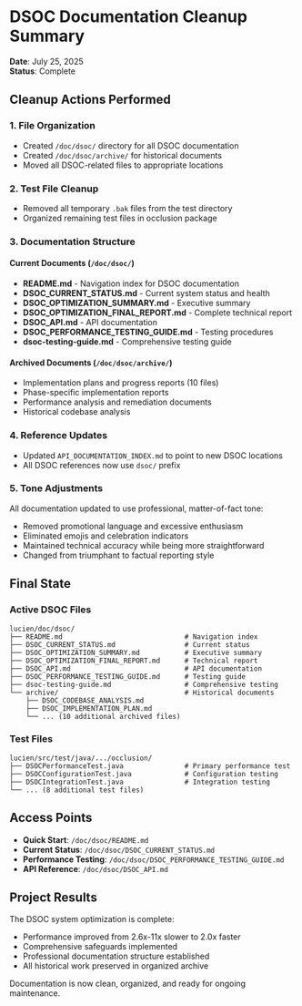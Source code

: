 # DSOC Documentation Cleanup Summary

**Date**: July 25, 2025  
**Status**: Complete

## Cleanup Actions Performed

### 1. File Organization
- Created `/doc/dsoc/` directory for all DSOC documentation
- Created `/doc/dsoc/archive/` for historical documents
- Moved all DSOC-related files to appropriate locations

### 2. Test File Cleanup
- Removed all temporary `.bak` files from the test directory
- Organized remaining test files in occlusion package

### 3. Documentation Structure

#### Current Documents (`/doc/dsoc/`)
- **README.md** - Navigation index for DSOC documentation
- **DSOC_CURRENT_STATUS.md** - Current system status and health
- **DSOC_OPTIMIZATION_SUMMARY.md** - Executive summary
- **DSOC_OPTIMIZATION_FINAL_REPORT.md** - Complete technical report
- **DSOC_API.md** - API documentation
- **DSOC_PERFORMANCE_TESTING_GUIDE.md** - Testing procedures
- **dsoc-testing-guide.md** - Comprehensive testing guide

#### Archived Documents (`/doc/dsoc/archive/`)
- Implementation plans and progress reports (10 files)
- Phase-specific implementation reports
- Performance analysis and remediation documents
- Historical codebase analysis

### 4. Reference Updates
- Updated `API_DOCUMENTATION_INDEX.md` to point to new DSOC locations
- All DSOC references now use `dsoc/` prefix

### 5. Tone Adjustments
All documentation updated to use professional, matter-of-fact tone:
- Removed promotional language and excessive enthusiasm
- Eliminated emojis and celebration indicators
- Maintained technical accuracy while being more straightforward
- Changed from triumphant to factual reporting style

## Final State

### Active DSOC Files
```
lucien/doc/dsoc/
├── README.md                              # Navigation index
├── DSOC_CURRENT_STATUS.md                 # Current status
├── DSOC_OPTIMIZATION_SUMMARY.md           # Executive summary  
├── DSOC_OPTIMIZATION_FINAL_REPORT.md      # Technical report
├── DSOC_API.md                            # API documentation
├── DSOC_PERFORMANCE_TESTING_GUIDE.md      # Testing guide
├── dsoc-testing-guide.md                  # Comprehensive testing
└── archive/                               # Historical documents
    ├── DSOC_CODEBASE_ANALYSIS.md
    ├── DSOC_IMPLEMENTATION_PLAN.md
    └── ... (10 additional archived files)
```

### Test Files
```
lucien/src/test/java/.../occlusion/
├── DSOCPerformanceTest.java               # Primary performance test
├── DSOCConfigurationTest.java             # Configuration testing
├── DSOCIntegrationTest.java               # Integration testing
└── ... (8 additional test files)
```

## Access Points

- **Quick Start**: `/doc/dsoc/README.md`
- **Current Status**: `/doc/dsoc/DSOC_CURRENT_STATUS.md`  
- **Performance Testing**: `/doc/dsoc/DSOC_PERFORMANCE_TESTING_GUIDE.md`
- **API Reference**: `/doc/dsoc/DSOC_API.md`

## Project Results

The DSOC system optimization is complete:
- Performance improved from 2.6x-11x slower to 2.0x faster
- Comprehensive safeguards implemented
- Professional documentation structure established
- All historical work preserved in organized archive

Documentation is now clean, organized, and ready for ongoing maintenance.